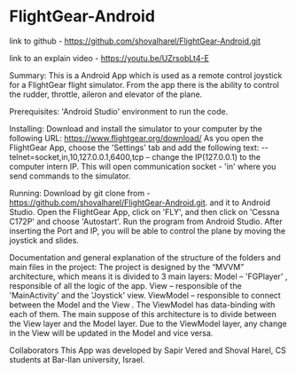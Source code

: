 # FlightGear-Android
link to github - https://github.com/shovalharel/FlightGear-Android.git

link to an explain video - https://youtu.be/UZrsobLt4-E

Summary:
This is a Android App which is used as a remote control joystick for a FlightGear flight simulator. From the app there is the ability to control the rudder, throttle, aileron and elevator of the plane.

Prerequisites:
'Android Studio' environment to run the code.

Installing:
Download and install the simulator to your computer by the following URL: https://www.flightgear.org/download/
As you open the FlightGear App, choose the 'Settings' tab and add the following text:
--telnet=socket,in,10,127.0.0.1,6400,tcp – change the IP(127.0.0.1) to the computer intern IP.
This will open communication socket - 'in' where you send commands to the simulator.

Running:
Download by git clone from -https://github.com/shovalharel/FlightGear-Android.git. and it to Android Studio.
Open the FlightGear App, click on 'FLY', and then click on 'Cessna C172P' and choose 'Autostart'.
Run the program from Android Studio.
After inserting the Port and IP, you will be able to control the plane by moving the joystick and slides.

Documentation and general explanation of the structure of the folders and main files in the project:
The project is designed by the “MVVM” architecture, which means it is divided to 3 main layers:
Model – 'FGPlayer' , responsible of all the logic of the app.
View – responsible of the 'MainActivity' and the 'Joystick' view.
ViewModel – responsible to connect between the Model and the View . The ViewModel has data-binding with each of them.
The main suppose of this architecture is to divide between the View layer and the Model layer. Due to the ViewModel layer, any change in the View will be updated in the Model and vice versa.

Collaborators
This App was developed by Sapir Vered and Shoval Harel, CS students at Bar-Ilan university, Israel.
